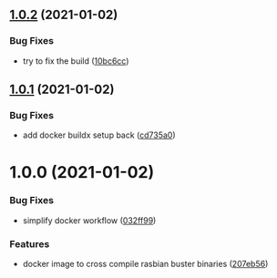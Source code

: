 ## [1.0.2](https://github.com/rickbassham/raspbian-build/compare/v1.0.1...v1.0.2) (2021-01-02)


### Bug Fixes

* try to fix the build ([10bc6cc](https://github.com/rickbassham/raspbian-build/commit/10bc6ccc32a7c39696d17a184ff218929cba732a))

## [1.0.1](https://github.com/rickbassham/raspbian-build/compare/v1.0.0...v1.0.1) (2021-01-02)


### Bug Fixes

* add docker buildx setup back ([cd735a0](https://github.com/rickbassham/raspbian-build/commit/cd735a07536883e1cf7042936e665cbcafc7ebad))

# 1.0.0 (2021-01-02)


### Bug Fixes

* simplify docker workflow ([032ff99](https://github.com/rickbassham/raspbian-build/commit/032ff9922cdf436330380747244ace0e58562ceb))


### Features

* docker image to cross compile rasbian buster binaries ([207eb56](https://github.com/rickbassham/raspbian-build/commit/207eb5612e65baef274d2a6246b3b23462d22213))
